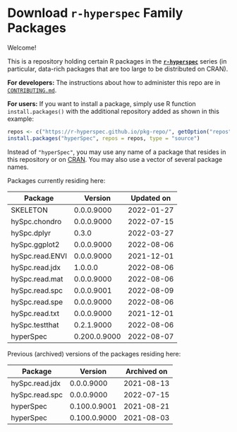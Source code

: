 # Download **`r-hyperspec`** Family Packages

Welcome!

This is a repository holding certain R packages in the [**`r-hyperspec`**](https://r-hyperspec.github.io/) series (in particular, data-rich packages that are too large to be distributed on CRAN).

**For developers:** The instructions about how to administer this repo are in [`CONTRIBUTING.md`](https://github.com/r-hyperspec/pkg-repo/blob/gh-pages/CONTRIBUTING.md).

**For users:** If you want to install a package, simply use R function `install.packages()` with the additional repository added as shown in this example:

```r
repos <- c("https://r-hyperspec.github.io/pkg-repo/", getOption("repos"))
install.packages("hyperSpec", repos = repos, type = "source")
```

Instead of `"hyperSpec"`, you may use any name of a package that resides in this repository or on [CRAN](https://cran.rstudio.com/web/packages/index.html).
You may also use a vector of several package names.


<!-- list of packages: start | DO NOT REMOVE THIS LINE -->

Packages currently residing here:

Package       | Version       | Updated on    
------------- | ------------- | ------------- 
SKELETON | 0.0.0.9000 | 2022-01-27
hySpc.chondro | 0.0.0.9000 | 2022-07-15
hySpc.dplyr | 0.3.0 | 2022-03-27
hySpc.ggplot2 | 0.0.0.9000 | 2022-08-06
hySpc.read.ENVI | 0.0.0.9000 | 2021-12-01
hySpc.read.jdx | 1.0.0.0 | 2022-08-06
hySpc.read.mat | 0.0.0.9000 | 2022-08-06
hySpc.read.spc | 0.0.0.9001 | 2022-08-09
hySpc.read.spe | 0.0.0.9000 | 2022-08-06
hySpc.read.txt | 0.0.0.9000 | 2021-12-01
hySpc.testthat | 0.2.1.9000 | 2022-08-06
hyperSpec | 0.200.0.9000 | 2022-08-07

Previous (archived) versions of the packages residing here: 

Package       | Version       | Archived on   
------------- | ------------- | ------------- 
hySpc.read.jdx | 0.0.0.9000 | 2021-08-13
hySpc.read.spc | 0.0.0.9000 | 2022-07-15
hyperSpec | 0.100.0.9001 | 2021-08-21
hyperSpec | 0.100.0.9000 | 2021-08-03
